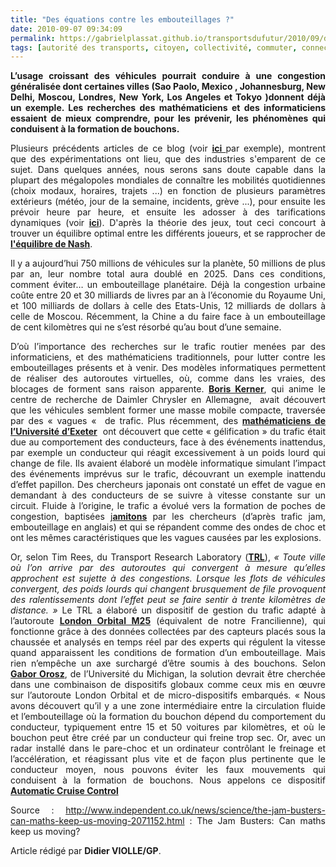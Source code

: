 ```yaml
---
title: "Des équations contre les embouteillages ?"
date: 2010-09-07 09:34:09
permalink: https://gabrielplassat.github.io/transportsdufutur/2010/09/des-equations-contre-les-embouteillages.html
tags: [autorité des transports, citoyen, collectivité, commuter, connectivité, données réelles, internet, Pay as You Move, PAYD, surveillance, TIC]
---
```


<p style="text-align: justify"><strong>L’usage croissant des véhicules pourrait conduire à une congestion généralisée dont certaines villes (Sao Paolo, Mexico , Johannesburg, New Delhi, Moscou, Londres, New York, Los Angeles et Tokyo )donnent déjà un exemple. Les recherches des mathématiciens et des informaticiens essaient de mieux comprendre, pour les prévenir, les phénomènes qui conduisent à la formation de bouchons.</strong></p> <p style="text-align: justify">Plusieurs précédents articles de ce blog (voir <strong><a href="https://gabrielplassat.github.io/transportsdufutur/2010/07/ibm-aide-les-habitants-de-stockholm-a-prevoir-leurs-meilleures-options-de-deplacement.html" target="_blank">ici </a></strong>par exemple), montrent que des expérimentations ont lieu, que des industries s'emparent de ce sujet. Dans quelques années, nous serons sans doute capable dans la plupart des mégalopoles mondiales de connaître les mobilités quotidiennes (choix modaux, horaires, trajets ...) en fonction de plusieurs paramètres extérieurs (météo, jour de la semaine, incidents, grève ...), pour ensuite les prévoir heure par heure, et ensuite les adosser à des tarifications dynamiques (voir <strong><a href="https://gabrielplassat.github.io/transportsdufutur/2010/05/vous-commencez-a-travailler-a-8h30-cela-vous-coutera-plus-cher.html" target="_blank">ici</a></strong>). D'après la théorie des jeux, tout ceci concourt à trouver un équilibre optimal entre les différents joueurs, et se rapprocher de <strong><a href="http://fr.wikipedia.org/wiki/%C3%89quilibre_de_Nash" target="_blank">l'équilibre de Nash</a></strong>.</p> <p style="text-align: justify">Il y a aujourd’hui 750 millions de véhicules sur la planète, 50 millions de plus par an, leur nombre total aura doublé en 2025. Dans ces conditions, comment éviter… un embouteillage planétaire. Déjà la congestion urbaine coûte entre 20 et 30 milliards de livres par an à l’économie du Royaume Uni, et 100 milliards de dollars à celle des Etats-Unis, 12 milliards de dollars à celle de Moscou. Récemment, la Chine a du faire face à un embouteillage de cent kilomètres qui ne s’est résorbé qu’au bout d’une semaine.</p> <p style="text-align: justify"> </p>  <!--more-->   <p style="text-align: justify">D’où l’importance des recherches sur le trafic routier menées par des informaticiens, et des mathématiciens traditionnels, pour lutter contre les embouteillages présents et à venir. Des modèles informatiques permettent de réaliser des autoroutes virtuelles, où, comme dans les vraies, des blocages de forment sans raison apparente. <strong><a href="http://en.wikipedia.org/wiki/Boris_Kerner_">Boris Kerner</a></strong>, qui anime le centre de recherche de Daimler Chrysler en Allemagne,  avait découvert que les véhicules semblent former une masse mobile compacte, traversée par des « vagues «  de trafic. Plus récemment, des <strong><a href="http://www.physorg.com/news117283969.html_">mathématiciens de l’Université d’Exeter</a></strong>  ont découvert que cette « gélification » du trafic était due au comportement des conducteurs, face à des événements inattendus, par exemple un conducteur qui réagit excessivement à un poids lourd qui change de file. Ils avaient élaboré un modèle informatique simulant l’impact des événements imprévus sur le trafic, découvrant un exemple inattendu d’effet papillon. Des chercheurs japonais ont constaté un effet de vague en demandant à des conducteurs de se suivre à vitesse constante sur un circuit. Fluide à l’origine, le trafic a évolué vers la formation de poches de congestion, baptisées j<strong><a href="http://math.mit.edu/projects/traffic/_">amitons</a></strong> par les chercheurs (d’après trafic jam, embouteillage en anglais) et qui se répandent comme des ondes de choc et ont les mêmes caractéristiques que les vagues causées par les explosions.</p> <p style="text-align: justify">Or, selon Tim Rees, du Transport Research Laboratory (<strong><a href="http://www.trl.co.uk/_">TRL</a></strong>), <em>« Toute ville où l’on arrive par des autoroutes qui convergent à mesure qu’elles approchent est sujette à des congestions. Lorsque les flots de véhicules convergent, des poids lourds qui changent brusquement de file provoquent des ralentissements dont l’effet peut se faire sentir à trente kilomètres de distance. » </em>Le TRL a élaboré un dispositif de gestion du trafic adapté à l’autoroute <strong><a href="http://en.wikipedia.org/wiki/M25_motorway_">London Orbital M25</a></strong> (équivalent de notre Francilienne), qui fonctionne grâce à des données collectées par des capteurs placés sous la chaussée et analysés en temps réel par des experts qui régulent la vitesse quand apparaissent les conditions de formation d’un embouteillage. Mais rien n’empêche un axe surchargé d’être soumis à des bouchons. Selon <strong><a href="https://me-web2.engin.umich.edu/pub/directory/bio?uniqname=orosz_">Gabor Orosz</a></strong>, de l’Université du Michigan, la solution devrait être cherchée dans une combinaison de dispositifs globaux comme ceux mis en œuvre sur l’autoroute London Orbital et de micro-dispositifs embarqués. « Nous avons découvert qu’il y a une zone intermédiaire entre la circulation fluide et l’embouteillage où la formation du bouchon dépend du comportement du conducteur, typiquement entre 15 et 50 voitures par kilomètres, et où le bouchon peut être créé par un conducteur qui freine trop sec. Or, avec un radar installé dans le pare-choc et un ordinateur contrôlant le freinage et l’accélération, et réagissant plus vite et de façon plus pertinente que le conducteur moyen, nous pouvons éviter les faux mouvements qui conduisent à la formation de bouchons. Nous appelons ce dispositif <strong><a href="http://rb-kwin.bosch.com/hu/en/automotivetechnology/overview/newsspecial/automaticcruisecontrol/index.html_">Automatic Cruise Control</a></strong></p> <p style="text-align: justify">Source : <a href="http://www.independent.co.uk/news/science/the-jam-busters-can-maths-keep-us-moving-2071152.html_blank_">http://www.independent.co.uk/news/science/the-jam-</a><a href="http://www.independent.co.uk/news/science/the-jam-busters-can-maths-keep-us-moving-2071152.html_blank_">busters-can-maths-keep-us-moving-2071152.html</a> : The Jam Busters: Can maths keep us moving?</p> <p style="text-align: justify">Article rédigé par <strong>Didier VIOLLE/GP</strong>.</p>
